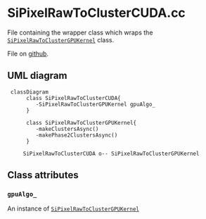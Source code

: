 # SiPixelRawToClusterCUDA.cc

File containing the wrapper class which wraps the [`SiPixelRawToClusterGPUKernel`](SiPixelRawToClusterGPUKernel-overview.md) class.

File on [github](https://github.com/cms-sw/cmssw/blob/master/RecoLocalTracker/SiPixelClusterizer/plugins/SiPixelRawToClusterCUDA.cc).

## UML diagram

```mermaid
 classDiagram
	  class SiPixelRawToClusterCUDA{
	 	 -SiPixelRawToClusterGPUKernel gpuAlgo_
      }
	  
	  class SiPixelRawToClusterGPUKernel{
	 	 -makeClustersAsync()
		 -makePhase2ClustersAsync()
      }
	  
     SiPixelRawToClusterCUDA o-- SiPixelRawToClusterGPUKernel
```

## Class attributes

### `gpuAlgo_`

An instance of [`SiPixelRawToClusterGPUKernel`](SiPixelRawToClusterGPUKernel-overview.md)
